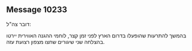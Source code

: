 ## Message 10233

דובר צה"ל:

בהמשך להתרעות שהופעלו בדרום הארץ לפני זמן קצר, לוחמי ההגנה האווירית יירטו בהצלחה שני שיגורים שחצו מצפון רצועת עזה.

